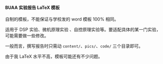 #### BUAA 实验报告 LaTeX 模板

自制的模板，不能保证与学校发的 word 模板 100% 相同。

适用于 DSP 实验、微机原理实验 、自控原理实验等。要适配具体的某一门实验，可能需要做一些修改。

一般而言，撰写报告时只需动 `content/`、`pics/`、`code/` 三个目录即可。

由于我 LaTeX 水平不高，模板可能还有不少问题。
